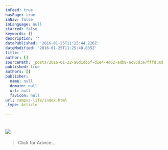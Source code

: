 ```yaml
---
inFeed: true
hasPage: true
inNav: false
inLanguage: null
starred: false
keywords: []
description: ''
datePublished: '2016-01-25T11:25:44.226Z'
dateModified: '2016-01-25T11:25:40.835Z'
title: ''
author: []
sourcePath: _posts/2016-01-22-a0d1db5f-d1e4-4d62-adb8-6c85d3a7fffd.md
published: true
authors: []
publisher:
  name: null
  domain: null
  url: null
  favicon: null
url: campus-life/index.html
_type: Article

---
```

# 

## ![](https://s3-us-west-2.amazonaws.com/the-grid-img/p/514c1cb445adf62217bb0b179e8b86c30686fb59.jpg)

> Click for Advice....